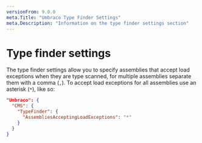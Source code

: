 ```yaml
---
versionFrom: 9.0.0
meta.Title: "Umbraco Type Finder Settings"
meta.Description: "Information on the type finder settings section"
---
```


# Type finder settings

The type finder settings allow you to specify assemblies that accept load exceptions when they are type scanned, for multiple assemblies separate them with a comma (`,`). To accept load exceptions for all assemblies use an asterisk (`*`), like so:

```json
"Umbraco": {
  "CMS": {
    "TypeFinder": {
      "AssembliesAcceptingLoadExceptions": "*"
    }
  }
}
```
